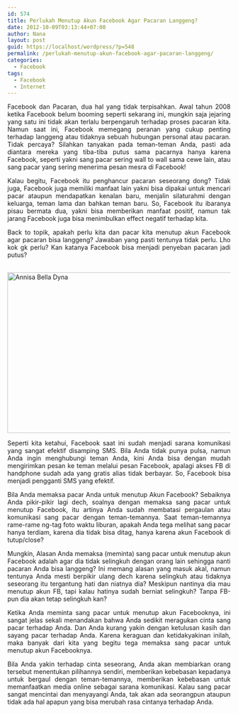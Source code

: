 ```yaml
---
id: 574
title: Perlukah Menutup Akun Facebook Agar Pacaran Langgeng?
date: 2012-10-09T03:13:44+07:00
author: Nana
layout: post
guid: https://localhost/wordpress/?p=548
permalink: /perlukah-menutup-akun-facebook-agar-pacaran-langgeng/
categories:
  - Facebook
tags:
  - Facebook
  - Internet
---
```

<p style="text-align: justify;">
  Facebook dan Pacaran, dua hal yang tidak terpisahkan. Awal tahun 2008 ketika Facebook belum booming seperti sekarang ini, mungkin saja jejaring yang satu ini tidak akan terlalu berpengaruh terhadap proses pacaran kita. Namun saat ini, Facebook memegang peranan yang cukup penting terhadap langgeng atau tidaknya sebuah hubungan personal atau pacaran. Tidak percaya? Silahkan tanyakan pada teman-teman Anda, pasti ada diantara mereka yang tiba-tiba putus sama pacarnya hanya karena Facebook, seperti yakni sang pacar sering wall to wall sama cewe lain, atau sang pacar yang sering menerima pesan mesra di Facebook!
</p>

<p style="text-align: justify;">
  Kalau begitu, Facebook itu penghancur pacaran seseorang dong? Tidak juga, Facebook juga memiliki manfaat lain yakni bisa dipakai untuk mencari pacar ataupun mendapatkan kenalan baru, menjalin silaturahmi dengan keluarga, teman lama dan bahkan teman baru. So, Facebook itu ibaranya pisau bermata dua, yakni bisa memberikan manfaat positif, namun tak jarang Facebook juga bisa menimbulkan effect negatif terhadap kita.
</p>

<p style="text-align: justify;">
  Back to topik, apakah perlu kita dan pacar kita menutup akun Facebook agar pacaran bisa langgeng? Jawaban yang pasti tentunya tidak perlu. Lho kok gk perlu? Kan katanya Facebook bisa menjadi penyeban pacaran jadi putus?
</p>

 <img loading="lazy" style="border: 0px none;" alt="Annisa Bella Dyna" src="https://1.bp.blogspot.com/-3mXMgbvWzho/Uq1zy55PIfI/AAAAAAAACZQ/S9gomlj5uWU/s1600/annisa_bella_dyna.jpg" width="544" height="362" border="0" />

<p style="text-align: justify;">
  Seperti kita ketahui, Facebook saat ini sudah menjadi sarana komunikasi yang sangat efektif disamping SMS. Bila Anda tidak punya pulsa, namun Anda ingin menghubungi teman Anda, kini Anda bisa dengan mudah mengirimkan pesan ke teman melalui pesan Facebook, apalagi akses FB di handphone sudah ada yang gratis alias tidak berbayar. So, Facebook bisa menjadi pengganti SMS yang efektif.
</p>

<!--more-->

<p style="text-align: justify;">
  Bila Anda memaksa pacar Anda untuk menutup Akun Facebook? Sebaiknya Anda pikir-pikir lagi dech, soalnya dengan memaksa sang pacar untuk menutup Facebook, itu artinya Anda sudah membatasi pergaulan atau komunikasi sang pacar dengan teman-temannya. Saat teman-temannya rame-rame ng-tag foto waktu liburan, apakah Anda tega melihat sang pacar hanya terdiam, karena dia tidak bisa ditag, hanya karena akun Facebook di tutup/close?
</p>

<p style="text-align: justify;">
  Mungkin, Alasan Anda memaksa (meminta) sang pacar untuk menutup akun Facebook adalah agar dia tidak selingkuh dengan orang lain sehingga nanti pacaran Anda bisa langgeng? Ini memang alasan yang masuk akal, namun tentunya Anda mesti berpikir ulang dech karena selingkuh atau tidaknya seseorang itu tergantung hati dan niatnya dia? Meskipun nantinya dia mau menutup akun FB, tapi kalau hatinya sudah berniat selingkuh? Tanpa FB-pun dia akan tetap selingkuh kan?
</p>

<p style="text-align: justify;">
  Ketika Anda meminta sang pacar untuk menutup akun Facebooknya, ini sangat jelas sekali menandakan bahwa Anda sedikit meragukan cinta sang pacar terhadap Anda. Dan Anda kurang yakin dengan ketulusan kasih dan sayang pacar terhadap Anda. Karena keraguan dan ketidakyakinan inilah, maka banyak dari kita yang begitu tega memaksa sang pacar untuk menutup akun Facebooknya.
</p>

<p style="text-align: justify;">
  Bila Anda yakin terhadap cinta seseorang, Anda akan membiarkan orang tersebut menentukan pilihannya sendiri, memberikan kebebasan kepadanya untuk bergaul dengan teman-temannya, memberikan kebebasan untuk memanfaatkan media online sebagai sarana komunikasi. Kalau sang pacar sangat mencintai dan menyayangi Anda, tak akan ada seorangpun ataupun tidak ada hal apapun yang bisa merubah rasa cintanya terhadap Anda.
</p>